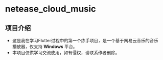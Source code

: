 # netease_cloud_music

## 项目介绍
* 这是我在学习Flutter过程中的第一个练手项目，是一个基于网易云音乐的音乐播放器，仅支持 **Windows** 平台。
* 本项目仅供学习交流使用，如有侵权，请联系作者删除。